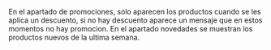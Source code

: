 En el apartado de promociones, solo aparecen los productos cuando se les aplica un descuento, si no hay descuento aparece un mensaje que en estos momentos no hay promocion.
En el apartado novedades se muestran los productos nuevos de la ultima semana.
